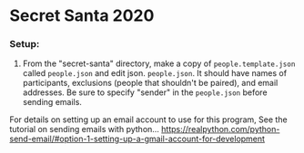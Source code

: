 # Secret Santa 2020

### Setup:
1. From the "secret-santa" directory, make a copy of `people.template.json` called `people.json` and edit json.
`people.json`. It should have names of participants, exclusions (people that shouldn't be paired), and email addresses.
Be sure to specify "sender" in the `people.json` before sending emails.

For details on setting up an email account to use for this program,
See the tutorial on sending emails with python...
https://realpython.com/python-send-email/#option-1-setting-up-a-gmail-account-for-development

